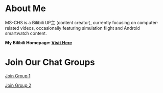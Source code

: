 # About Me

MS-CHS is a Bilibili UP主 (content creator), currently focusing on computer-related videos, occasionally featuring simulation flight and Android smartwatch content.

**My Bilibili Homepage: [Visit Here](https://space.bilibili.com/1879337753)**

# Join Our Chat Groups

[Join Group 1](http://qm.qq.com/cgi-bin/qm/qr?_wv=1027&k=gnSlD_dlScxHTSyhyZst_cUK_ylV60Ko&authKey=ptFB8YcTEidwcMspB88qoLzJhONn3frDPhjxDkOaI8CfTzfeu%2BUrfEHH3j1zfJoN&noverify=0&group_code=631538678)

[Join Group 2](http://qm.qq.com/cgi-bin/qm/qr?_wv=1027&k=VZZ6ieav1KnKsGMSbN10BHeHTZnbiLb5&authKey=zb1J3VG7zy28gB7NNCoc1DxKikiTxgQQ%2FmnZH2ylwOH6OAzUJktYExwOxBGpr%2Bt1&noverify=0&group_code=189885626)
